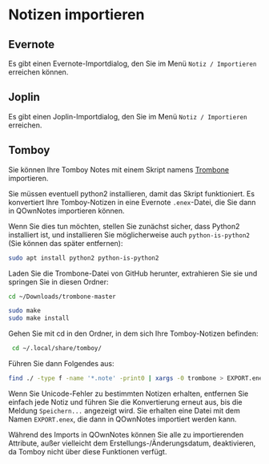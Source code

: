 # Notizen importieren

## Evernote

Es gibt einen Evernote-Importdialog, den Sie im Menü `Notiz / Importieren` erreichen können.

## Joplin

Es gibt einen Joplin-Importdialog, den Sie im Menü `Notiz / Importieren` erreichen.

## Tomboy

Sie können Ihre Tomboy Notes mit einem Skript namens [Trombone](https://github.com/samba/trombone) importieren.

Sie müssen eventuell python2 installieren, damit das Skript funktioniert. Es konvertiert Ihre Tomboy-Notizen in eine Evernote `.enex`-Datei, die Sie dann in QOwnNotes importieren können.

Wenn Sie dies tun möchten, stellen Sie zunächst sicher, dass Python2 installiert ist, und installieren Sie möglicherweise auch `python-is-python2` (Sie können das später entfernen):

```bash
sudo apt install python2 python-is-python2
```

Laden Sie die Trombone-Datei von GitHub herunter, extrahieren Sie sie und springen Sie in diesen Ordner:

```bash
cd ~/Downloads/trombone-master

sudo make
sudo make install
```

Gehen Sie mit cd in den Ordner, in dem sich Ihre Tomboy-Notizen befinden:

```bash
 cd ~/.local/share/tomboy/
```

Führen Sie dann Folgendes aus:

```bash
find ./ -type f -name '*.note' -print0 | xargs -0 trombone > EXPORT.enex
```

Wenn Sie Unicode-Fehler zu bestimmten Notizen erhalten, entfernen Sie einfach jede Notiz und führen Sie die Konvertierung erneut aus, bis die Meldung `Speichern...` angezeigt wird. Sie erhalten eine Datei mit dem Namen `EXPORT.enex`, die dann in QOwnNotes importiert werden kann.

Während des Imports in QOwnNotes können Sie alle zu importierenden Attribute, außer vielleicht dem Erstellungs-/Änderungsdatum, deaktivieren, da Tomboy nicht über diese Funktionen verfügt.
